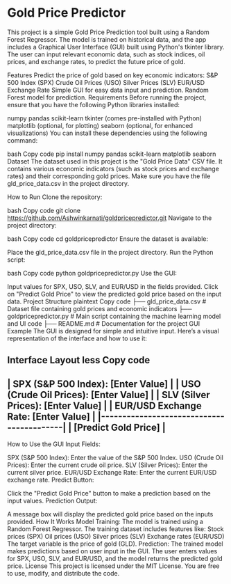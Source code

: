 # Gold Price Predictor
This project is a simple Gold Price Prediction tool built using a Random Forest Regressor. The model is trained on historical data, and the app includes a Graphical User Interface (GUI) built using Python's tkinter library. The user can input relevant economic data, such as stock indices, oil prices, and exchange rates, to predict the future price of gold.

Features
Predict the price of gold based on key economic indicators:
S&P 500 Index (SPX)
Crude Oil Prices (USO)
Silver Prices (SLV)
EUR/USD Exchange Rate
Simple GUI for easy data input and prediction.
Random Forest model for prediction.
Requirements
Before running the project, ensure that you have the following Python libraries installed:

numpy
pandas
scikit-learn
tkinter (comes pre-installed with Python)
matplotlib (optional, for plotting)
seaborn (optional, for enhanced visualizations)
You can install these dependencies using the following command:

bash
Copy code
pip install numpy pandas scikit-learn matplotlib seaborn
Dataset
The dataset used in this project is the "Gold Price Data" CSV file. It contains various economic indicators (such as stock prices and exchange rates) and their corresponding gold prices. Make sure you have the file gld_price_data.csv in the project directory.

How to Run
Clone the repository:

bash
Copy code
git clone https://github.com/Ashwinkarnati/goldpricepredictor.git
Navigate to the project directory:

bash
Copy code
cd goldpricepredictor
Ensure the dataset is available:

Place the gld_price_data.csv file in the project directory.
Run the Python script:

bash
Copy code
python goldpricepredictor.py
Use the GUI:

Input values for SPX, USO, SLV, and EUR/USD in the fields provided.
Click on "Predict Gold Price" to view the predicted gold price based on the input data.
Project Structure
plaintext
Copy code
├── gld_price_data.csv        # Dataset file containing gold prices and economic indicators
├── goldpricepredictor.py   # Main script containing the machine learning model and UI code
├── README.md                 # Documentation for the project
GUI Example
The GUI is designed for simple and intuitive input. Here’s a visual representation of the interface and how to use it:

Interface Layout
less
Copy code
--------------------------------------------
|  SPX (S&P 500 Index): [Enter Value]      |
|  USO (Crude Oil Prices): [Enter Value]   |
|  SLV (Silver Prices): [Enter Value]      |
|  EUR/USD Exchange Rate: [Enter Value]    |
|------------------------------------------|
|             [Predict Gold Price]         |
--------------------------------------------
How to Use the GUI
Input Fields:

SPX (S&P 500 Index): Enter the value of the S&P 500 Index.
USO (Crude Oil Prices): Enter the current crude oil price.
SLV (Silver Prices): Enter the current silver price.
EUR/USD Exchange Rate: Enter the current EUR/USD exchange rate.
Predict Button:

Click the "Predict Gold Price" button to make a prediction based on the input values.
Prediction Output:

A message box will display the predicted gold price based on the inputs provided.
How It Works
Model Training:
The model is trained using a Random Forest Regressor.
The training dataset includes features like:
Stock prices (SPX)
Oil prices (USO)
Silver prices (SLV)
Exchange rates (EUR/USD)
The target variable is the price of gold (GLD).
Prediction:
The trained model makes predictions based on user input in the GUI.
The user enters values for SPX, USO, SLV, and EUR/USD, and the model returns the predicted gold price.
License
This project is licensed under the MIT License. You are free to use, modify, and distribute the code.